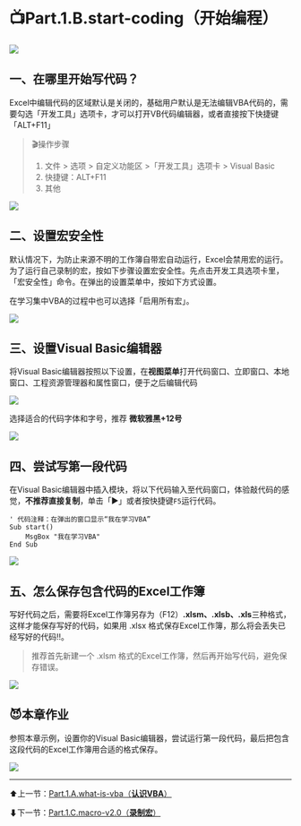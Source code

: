 
#  📺Part.1.B.start-coding（开始编程）

![](https://xlsj.oss-cn-beijing.aliyuncs.com/wwc_pic/20200520180557.png)

## 一、在哪里开始写代码？

Excel中编辑代码的区域默认是关闭的，基础用户默认是无法编辑VBA代码的，需要勾选「开发工具」选项卡，才可以打开VB代码编辑器，或者直接按下快捷键「ALT+F11」

> 🎬操作步骤
> 1. 文件 > 选项 > 自定义功能区 >「开发工具」选项卡 > Visual Basic
> 2. 快捷键：ALT+F11
> 3. 其他

![](https://xlsj.oss-cn-beijing.aliyuncs.com/wwc_pic/20200520180559.gif)


## 二、设置宏安全性

默认情况下，为防止来源不明的工作簿自带宏自动运行，Excel会禁用宏的运行。为了运行自己录制的宏，按如下步骤设置宏安全性。先点击开发工具选项卡里，「宏安全性」命令。在弹出的设置菜单中，按如下方式设置。

在学习集中VBA的过程中也可以选择「启用所有宏」。

![](https://xlsj.oss-cn-beijing.aliyuncs.com/wwc_pic/20200520180603.png)

## 三、设置Visual Basic编辑器

将Visual Basic编辑器按照以下设置，在**视图菜单**打开代码窗口、立即窗口、本地窗口、工程资源管理器和属性窗口，便于之后编辑代码


![](https://xlsj.oss-cn-beijing.aliyuncs.com/wwc_pic/20200520180606.png)

选择适合的代码字体和字号，推荐 **微软雅黑+12号**


![](https://xlsj.oss-cn-beijing.aliyuncs.com/wwc_pic/20200520180611.png)

## 四、尝试写第一段代码

在Visual Basic编辑器中插入模块，将以下代码输入至代码窗口，体验敲代码的感觉，**不推荐直接复制**，单击「▶」或者按快捷键`F5`运行代码。

~~~Visual Basic
' 代码注释：在弹出的窗口显示“我在学习VBA”
Sub start()
    MsgBox "我在学习VBA"
End Sub
~~~

![](https://xlsj.oss-cn-beijing.aliyuncs.com/wwc_pic/20200520180613.gif)

## 五、怎么保存包含代码的Excel工作簿

写好代码之后，需要将Excel工作簿另存为（F12）**.xlsm、.xlsb、.xls**三种格式，这样才能保存写好的代码，如果用 .xlsx 格式保存Excel工作簿，那么将会丢失已经写好的代码‼。

> 推荐首先新建一个 .xlsm 格式的Excel工作簿，然后再开始写代码，避免保存错误。


![](https://xlsj.oss-cn-beijing.aliyuncs.com/wwc_pic/20200520180628.png)


##  😈本章作业


参照本章示例，设置你的Visual Basic编辑器，尝试运行第一段代码，最后把包含这段代码的Excel工作簿用合适的格式保存。


![](https://xlsj.oss-cn-beijing.aliyuncs.com/wwc_pic/公众号名片.jpg)

- - -

⬆上一节：[Part.1.A.what-is-vba（**认识VBA**）](Part.1.A.what-is-vba.md)

⬇下一节：[Part.1.C.macro-v2.0（**录制宏**）](Part.1.C.macro-v2.0.md)